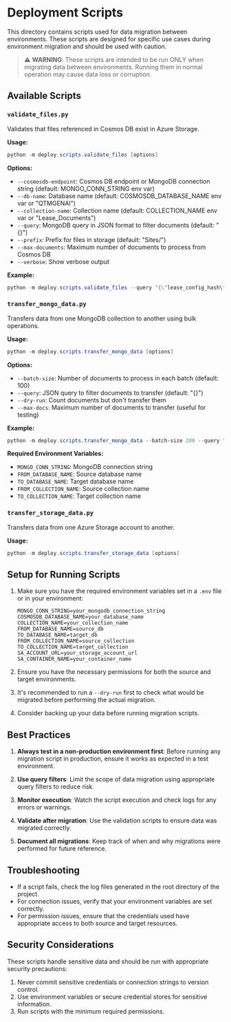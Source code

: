 # Deployment Scripts

This directory contains scripts used for data migration between environments. These scripts are designed for specific use cases during environment migration and should be used with caution.

> ⚠️ **WARNING**: These scripts are intended to be run ONLY when migrating data between environments. Running them in normal operation may cause data loss or corruption.

## Available Scripts

### `validate_files.py`

Validates that files referenced in Cosmos DB exist in Azure Storage.

**Usage:**
```powershell
python -m deploy.scripts.validate_files [options]
```

**Options:**
- `--cosmosdb-endpoint`: Cosmos DB endpoint or MongoDB connection string (default: MONGO_CONN_STRING env var)
- `--db-name`: Database name (default: COSMOSDB_DATABASE_NAME env var or "QTMGENAI")
- `--collection-name`: Collection name (default: COLLECTION_NAME env var or "Lease_Documents")
- `--query`: MongoDB query in JSON format to filter documents (default: "{}")
- `--prefix`: Prefix for files in storage (default: "Sites/")
- `--max-documents`: Maximum number of documents to process from Cosmos DB
- `--verbose`: Show verbose output

**Example:**
```powershell
python -m deploy.scripts.validate_files --query "{\"lease_config_hash\": \"c413c56073fc2b8c196a952a0a5e3247a247de8ce1370ae3ca6fdf2b8c2eb163\"}" --prefix "MLA"
```

### `transfer_mongo_data.py`

Transfers data from one MongoDB collection to another using bulk operations.

**Usage:**
```powershell
python -m deploy.scripts.transfer_mongo_data [options]
```

**Options:**
- `--batch-size`: Number of documents to process in each batch (default: 100)
- `--query`: JSON query to filter documents to transfer (default: "{}")
- `--dry-run`: Count documents but don't transfer them
- `--max-docs`: Maximum number of documents to transfer (useful for testing)

**Example:**
```powershell
python -m deploy.scripts.transfer_mongo_data --batch-size 200 --query "{\"site_id\": \"ABC123\"}" --dry-run
```

**Required Environment Variables:**
- `MONGO_CONN_STRING`: MongoDB connection string
- `FROM_DATABASE_NAME`: Source database name
- `TO_DATABASE_NAME`: Target database name
- `FROM_COLLECTION_NAME`: Source collection name
- `TO_COLLECTION_NAME`: Target collection name

### `transfer_storage_data.py`

Transfers data from one Azure Storage account to another.

**Usage:**
```powershell
python -m deploy.scripts.transfer_storage_data [options]
```

## Setup for Running Scripts

1. Make sure you have the required environment variables set in a `.env` file or in your environment:
   ```
   MONGO_CONN_STRING=your_mongodb_connection_string
   COSMOSDB_DATABASE_NAME=your_database_name
   COLLECTION_NAME=your_collection_name
   FROM_DATABASE_NAME=source_db
   TO_DATABASE_NAME=target_db
   FROM_COLLECTION_NAME=source_collection
   TO_COLLECTION_NAME=target_collection
   SA_ACCOUNT_URL=your_storage_account_url
   SA_CONTAINER_NAME=your_container_name
   ```

2. Ensure you have the necessary permissions for both the source and target environments.

3. It's recommended to run a `--dry-run` first to check what would be migrated before performing the actual migration.

4. Consider backing up your data before running migration scripts.

## Best Practices

1. **Always test in a non-production environment first**: Before running any migration script in production, ensure it works as expected in a test environment.

2. **Use query filters**: Limit the scope of data migration using appropriate query filters to reduce risk.

3. **Monitor execution**: Watch the script execution and check logs for any errors or warnings.

4. **Validate after migration**: Use the validation scripts to ensure data was migrated correctly.

5. **Document all migrations**: Keep track of when and why migrations were performed for future reference.

## Troubleshooting

- If a script fails, check the log files generated in the root directory of the project.
- For connection issues, verify that your environment variables are set correctly.
- For permission issues, ensure that the credentials used have appropriate access to both source and target resources.

## Security Considerations

These scripts handle sensitive data and should be run with appropriate security precautions:

1. Never commit sensitive credentials or connection strings to version control.
2. Use environment variables or secure credential stores for sensitive information.
3. Run scripts with the minimum required permissions.
